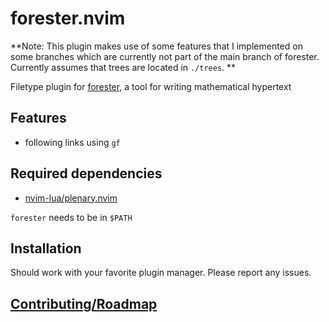 # forester.nvim

**Note: This plugin makes use of some features that I implemented on some
branches which are currently not part of the main branch of forester.
Currently assumes that trees are located in `./trees`.
**

Filetype plugin for [forester](https://sr.ht/~jonsterling/forester/), a tool
for writing mathematical hypertext

## Features

- following links using `gf`

## Required dependencies

- [nvim-lua/plenary.nvim](https://github.com/nvim-lua/plenary.nvim)

`forester` needs to be in `$PATH`

## Installation

Should work with your favorite plugin manager. Please report any issues.

## [Contributing/Roadmap](https://kentookura.srht.site/gld-000B.xml)
